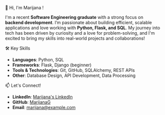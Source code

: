  👋 Hi, I'm Marijana !

I'm a recent **Software Engineering graduate** with a strong focus on **backend development**. I’m passionate about building efficient, scalable applications and love working with **Python, Flask, and SQL**. My journey into tech has been driven by curiosity and a love for problem-solving, and I'm excited to bring my skills into real-world projects and collaborations!

 🛠 Key Skills
- **Languages**: Python, SQL
- **Frameworks**: Flask, Django (beginner)
- **Tools & Technologies**: Git, GitHub, SQLAlchemy, REST APIs
- **Other**: Database Design, API Development, Data Processing

📫 Let's Connect!
- **LinkedIn**: [Marijana's LinkedIn](https://www.linkedin.com/in/marijanailiev/)
- **GitHub**: [MarijanaG](https://github.com/MarijanaG)
- **Email**: [marijana@example.com](mailto:marijanailiev@gmail.com)


